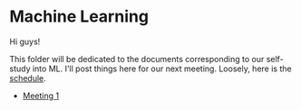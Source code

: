# Machine Learning

Hi guys!

This folder will be dedicated to the documents corresponding to our self-study into ML. I'll post things here for our next meeting. Loosely, here is the [schedule](https://github.com/Mathnstein/Machine_Learning/blob/master/schedule.pdf).

* [Meeting 1](https://github.com/Mathnstein/Machine_Learning/tree/master/Meeting%201)

